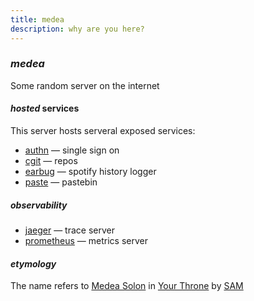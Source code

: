 ```yaml
---
title: medea
description: why are you here?
---
```


### _medea_

Some random server on the internet

#### _hosted_ services

This server hosts serveral exposed services:

- [authn](https://authn.seankhliao.com) — single sign on
- [cgit](https://cgit.seankhliao.com/cgit/) — repos
- [earbug](https://earbug.seankhliao.com) — spotify history logger
- [paste](https://paste.seankhliao.com) — pastebin

##### _observability_

- [jaeger](https://jaeger.seankhliao.com) — trace server
- [prometheus](https://prometheus.seankhliao.com) — metrics server

#### _etymology_

The name refers to [Medea Solon](https://your-throne.fandom.com/wiki/Medea_Solon)
in [Your Throne](https://www.webtoons.com/en/fantasy/your-throne/list?title_no=2009)
by [SAM](https://www.instagram.com/cedar_kr/)
